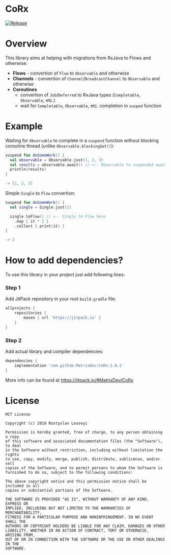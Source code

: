 # CoRx

[![Release](https://jitpack.io/v/MatrixDev/CoRx.svg)](https://jitpack.io/#MatrixDev/CoRx)

# Overview

This library aims at helping with migrations from RxJava to Flows and otherwise:
- **Flows** - convertion of `Flow` to `Observable` and otherwise
- **Channels** - convertion of `Channel`/`BroadcastChannel` to `Observable` and otherwise
- **Coroutines**
  - convertion of `Job`/`Deferred` to RxJava types (`Completable`, `Observable`, etc.)
  - wait for `Completable`, `Observable`, etc. completion in `susped` function

# Example

Waiting for `Observable` to complete in a `suspend` function without blocking coroutine thread (unlike `Observable.blockingGet()`):

```kotlin
suspend fun doSomeWork() {
  val observable = Observable.just(1, 2, 3)
  val results = observable.await() // <-- Observable to suspended await here
  println(results)
}

-> [1, 2, 3]
```

Simple `Single` to `Flow` convertion:

```kotlin
suspend fun doSomeWork() {
  val single = Single.just(1)

  single.toFlow() // <-- Single to Flow here
    .map { it * 2 }
    .collect { print(it) }
}

-> 2
```

# How to add dependencies?

To use this library in your project just add following lines:

### Step 1

Add JitPack repository in your root `build.gradle` file:

```gradle
allprojects {
    repositories {
        maven { url 'https://jitpack.io' }
    }
}
```

### Step 2

Add actual library and compiler dependencies:

```gradle
dependencies {
    implementation 'com.github.MatrixDev:CoRx:1.0.1'
}
```

More info can be found at https://jitpack.io/#MatrixDev/CoRx

# License

```
MIT License

Copyright (c) 2018 Rostyslav Lesovyi

Permission is hereby granted, free of charge, to any person obtaining a copy
of this software and associated documentation files (the "Software"), to deal
in the Software without restriction, including without limitation the rights
to use, copy, modify, merge, publish, distribute, sublicense, and/or sell
copies of the Software, and to permit persons to whom the Software is
furnished to do so, subject to the following conditions:

The above copyright notice and this permission notice shall be included in all
copies or substantial portions of the Software.

THE SOFTWARE IS PROVIDED "AS IS", WITHOUT WARRANTY OF ANY KIND, EXPRESS OR
IMPLIED, INCLUDING BUT NOT LIMITED TO THE WARRANTIES OF MERCHANTABILITY,
FITNESS FOR A PARTICULAR PURPOSE AND NONINFRINGEMENT. IN NO EVENT SHALL THE
AUTHORS OR COPYRIGHT HOLDERS BE LIABLE FOR ANY CLAIM, DAMAGES OR OTHER
LIABILITY, WHETHER IN AN ACTION OF CONTRACT, TORT OR OTHERWISE, ARISING FROM,
OUT OF OR IN CONNECTION WITH THE SOFTWARE OR THE USE OR OTHER DEALINGS IN THE
SOFTWARE.
```
